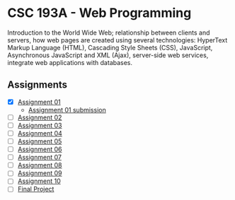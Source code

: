 # CSC 193A - Web Programming

Introduction to the World Wide Web; relationship between clients and servers, how web pages are created using several technologies: HyperText Markup Language (HTML), Cascading Style Sheets (CSS), JavaScript, Asynchronous JavaScript and XML (Ajax), server-side web services, integrate web applications with databases.

## Assignments

- [x] [Assignment 01](01-intro-week/assignment_prompt_01.md)
  - [Assignment 01 submission](01-intro-week/assignment_01_submission.png)
- [ ] [Assignment 02](02-css/assignment_02_prompt.pdf)
- [ ] [Assignment 03](03-html-css-questions/assignment_03_prompt.pdf)
- [ ] [Assignment 04](04-javascript/assignment_04_prompt.pdf)
- [ ] [Assignment 05](05-asunc-promises-fetch/assignment_05_prompt.pdf)
- [ ] [Assignment 06](06-ajax/assignment_06_prompt.pdf)
- [ ] [Assignment 07](07-node-js/assignment_07_prompt.pdf)
- [ ] [Assignment 08](08-node-js-database/assignment_08_prompt.pdf)
- [ ] [Assignment 09](09-local-storage/assignment_09_prompt.pdf)
- [ ] [Assignment 10](10-chrome-extensions/assignment_10_prompt.pdf)
- [ ] [Final Project](final-project/final_project_prompt.pdf)
